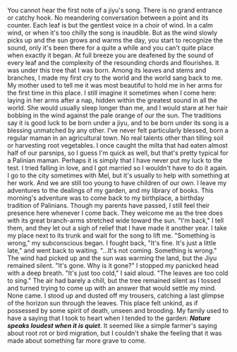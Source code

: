 You cannot hear the first note of a jiyu's song. There is no grand entrance or catchy hook. No meandering conversation between a point and its counter. Each leaf is but the gentlest voice in a choir of wind. In a calm wind, or when it's too chilly the song is inaudible. But as the wind slowly picks up and the sun grows and warms the day, you start to recognize the sound, only it's been there for a quite a while and you can't quite place when exactly it began. At full breeze you are deafened by the sound of every leaf and the complexity of the resounding chords and flourishes.
It was under this tree that I was born. Among its leaves and stems and branches, I made my first cry to the world and the world sang back to me. My mother used to tell me it was most beautiful to hold me in her arms for the first time in this place. I still imagine it sometimes when I come here: laying in her arms after a nap, hidden within the greatest sound in all the world. She would usually sleep longer than me, and I would stare at her hair bobbing in the wind against the pale orange of our the sun.
The traditions say it is good luck to be born under a jiyu, and to be born under its song is a blessing unmatched by any other. I've never felt particularly blessed, born a regular maman in an agricultural town. No real talents other than tilling soil or harvesting root vegetables. I once caught the milta that had eaten almost half of our parsnips, so I guess I'm quick as well, but that's pretty typical for a Palinian maman. Perhaps it is simply that I have never put my luck to the test. I tried falling in love, and I got married so I wouldn't have to do it again. I go to the city sometimes with Mel, but it's usually to help with something at her work. And we are still too young to have children of our own. I leave my adventures to the dealings of my garden, and my library of books.
This morning's adventure was to come back to my birthplace, a birthday tradition of Palinians. Though my parents have passed, I still feel their presence here whenever I come back. They welcome me as the tree does with its great branch-arms stretched wide toward the sun. "I'm back," I tell them, and they let out a sigh of relief that I have made it another year. I take my place next to its trunk and wait for the song to lift me.
  "Something is wrong," my subconscious began.
  I fought back, "It's fine. It's just a little late," and went back to waiting.
  "...It's not coming. Something is wrong."
  The wind had picked up and the sun was warming the land, but the Jiyu remained silent.
  "It's gone. Why is it gone?"
  I stopped my panicked head with a deep breath. "It's just too cold," I said aloud. "The leaves are too cold to sing."
  The air had barely a chill, but the tree remained silent as I tossed and turned trying to come up with an answer that would settle my mind. None came.
  I stood up and dusted off my trousers, catching a last glimpse of the horizon sun through the leaves. This place felt unkind, as if possessed by some spirit of death, unseen and brooding. My family used to have a saying that I took to heart when I tended to the garden: ***Nature speaks loudest when it is quiet***. It seemed like a simple farmer's saying about root rot or bird migration, but I couldn't shake the feeling that it was made about something far more grave to come.
